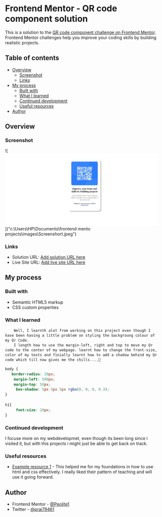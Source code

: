 # Frontend Mentor - QR code component solution

This is a solution to the [QR code component challenge on Frontend Mentor](https://www.frontendmentor.io/challenges/qr-code-component-iux_sIO_H). Frontend Mentor challenges help you improve your coding skills by building realistic projects. 

## Table of contents

- [Overview](#overview)
  - [Screenshot](#screenshot)
  - [Links](#links)
- [My process](#my-process)
  - [Built with](#built-with)
  - [What I learned](#what-i-learned)
  - [Continued development](#continued-development)
  - [Useful resources](#useful-resources)
- [Author](#author)


## Overview

### Screenshot

![![Qr code](Screenshort-1.jpeg)]("c:\Users\HP\Documents\frontend  mento projects\images\Screenshort.jpeg") 

### Links

- Solution URL: [Add solution URL here](https://github.com/Peolite1/Qr_code.git)
- Live Site URL: [Add live site URL here](https://peolite1.github.io/Qr_code/)

## My process

### Built with

- Semantic HTML5 markup
- CSS custom properties

### What I learned
        Well, I learnth alot from working on this project even though I have been having a little problem on styling the backgroung colour of my Qr Code.
        I length how to use the margin-left, right and top to move my Qr code to the center of my webpage. learnt how to change the front-size, color of my texts and finially learnt how to add a shadow behind my Qr code which till now gives me the chills....🥶


```css
body {
   border-radius: 20px;
    margin-left: 500px;
    margin-top: 50px;
     box-shadow: 5px 5px 5px rgba(0, 0, 0, 0.3);
}

h1{
     font-size: 20px;
}
```

### Continued development
I focuse more on my webdevelopmet, even though its been long since i visited it, but with this projects i might just be able to get back on track.

### Useful resources

- [Example resource 1](https://www.coursera.org/) - This helped me for my foundations in how to use html and css effectively. I really liked their pattern of teaching and will use it going forward.

## Author
- Frontend Mentor - [@Peolite1](https://www.frontendmentor.io/profile/Peolite1)
- Twitter - [@prai79461](https://x.com/prai79461)

